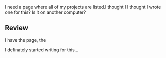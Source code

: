 I need a page where all of my projects are listed.I thought I
I thought I wrote one for this? Is it on another computer?


## Review 

I have the page, the 

I definately started writing for this...